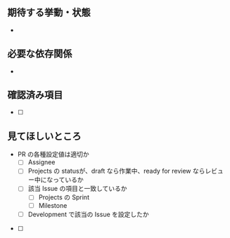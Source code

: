 <!-- I want to review in Japanese. -->
## 期待する挙動・状態

-

## 必要な依存関係

-

## 確認済み項目

- [ ]

## 見てほしいところ

- PR の各種設定値は適切か
  - [ ] Assignee
  - [ ] Projects の statusが、draft なら作業中、ready for review ならレビュー中になっているか
  - [ ] 該当 Issue の項目と一致しているか
    - [ ] Projects の Sprint
    - [ ] Milestone
  - [ ] Development で該当の Issue を設定したか
- [ ]

<!-- for GitHub Copilot review rule -->
<!--
レビューする際には、以下のprefix(接頭辞)をつけてください
[must]  
[imo] (in my opinion)  
[nits](nitpick) 
[ask]  
[fyi]
-->
<!-- for GitHub Copilot review  rule-->
<!-- I want to review in Japanese. -->
